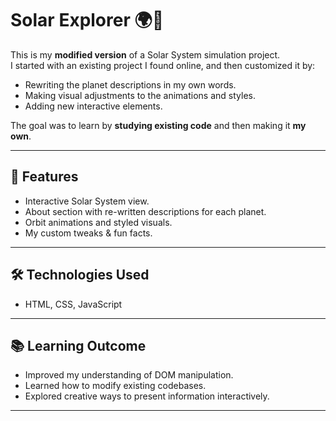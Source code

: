 # Solar Explorer 🌍🌌

This is my **modified version** of a Solar System simulation project.  
I started with an existing project I found online, and then customized it by:  
- Rewriting the planet descriptions in my own words.  
- Making visual adjustments to the animations and styles.  
- Adding new interactive elements.  

The goal was to learn by **studying existing code** and then making it **my own**.  

---

## 🚀 Features
- Interactive Solar System view.
- About section with re-written descriptions for each planet.
- Orbit animations and styled visuals.
- My custom tweaks & fun facts.

---

## 🛠️ Technologies Used
- HTML, CSS, JavaScript

---

## 📚 Learning Outcome
- Improved my understanding of DOM manipulation.
- Learned how to modify existing codebases.
- Explored creative ways to present information interactively.

---
